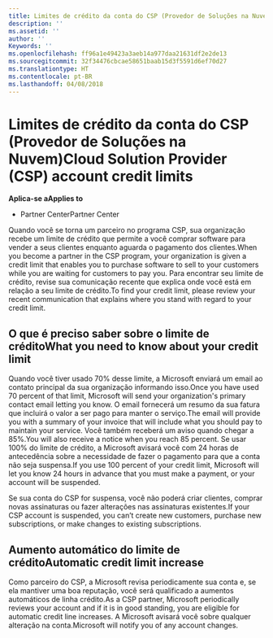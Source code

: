 ```yaml
---
title: Limites de crédito da conta do CSP (Provedor de Soluções na Nuvem) | Partner Center
description: ''
ms.assetid: ''
author: ''
Keywords: ''
ms.openlocfilehash: ff96a1e49423a3aeb14a977daa21631df2e2de13
ms.sourcegitcommit: 32f34476cbcae58651baab15d3f5591d6ef70d27
ms.translationtype: HT
ms.contentlocale: pt-BR
ms.lasthandoff: 04/08/2018
---
```

# <a name="cloud-solution-provider-csp-account-credit-limits"></a><span data-ttu-id="fb377-102">Limites de crédito da conta do CSP (Provedor de Soluções na Nuvem)</span><span class="sxs-lookup"><span data-stu-id="fb377-102">Cloud Solution Provider (CSP) account credit limits</span></span>

**<span data-ttu-id="fb377-103">Aplica-se a</span><span class="sxs-lookup"><span data-stu-id="fb377-103">Applies to</span></span>**

- <span data-ttu-id="fb377-104">Partner Center</span><span class="sxs-lookup"><span data-stu-id="fb377-104">Partner Center</span></span>

<span data-ttu-id="fb377-105">Quando você se torna um parceiro no programa CSP, sua organização recebe um limite de crédito que permite a você comprar software para vender a seus clientes enquanto aguarda o pagamento dos clientes.</span><span class="sxs-lookup"><span data-stu-id="fb377-105">When you become a partner in the CSP program, your organization is given a credit limit that enables you to purchase software to sell to your customers while you are waiting for customers to pay you.</span></span> <span data-ttu-id="fb377-106">Para encontrar seu limite de crédito, revise sua comunicação recente que explica onde você está em relação a seu limite de crédito.</span><span class="sxs-lookup"><span data-stu-id="fb377-106">To find your credit limit, please review your recent communication that explains where you stand with regard to your credit limit.</span></span>  

## <a name="what-you-need-to-know-about-your-credit-limit"></a><span data-ttu-id="fb377-107">O que é preciso saber sobre o limite de crédito</span><span class="sxs-lookup"><span data-stu-id="fb377-107">What you need to know about your credit limit</span></span>

<span data-ttu-id="fb377-108">Quando você tiver usado 70% desse limite, a Microsoft enviará um email ao contato principal da sua organização informando isso.</span><span class="sxs-lookup"><span data-stu-id="fb377-108">Once you have used 70 percent of that limit, Microsoft will send your organization's primary contact email letting you know.</span></span> <span data-ttu-id="fb377-109">O email fornecerá um resumo da sua fatura que incluirá o valor a ser pago para manter o serviço.</span><span class="sxs-lookup"><span data-stu-id="fb377-109">The email will provide you with a summary of your invoice that will include what you should pay to maintain your service.</span></span> <span data-ttu-id="fb377-110">Você também receberá um aviso quando chegar a 85%.</span><span class="sxs-lookup"><span data-stu-id="fb377-110">You will also receive a notice when you reach 85 percent.</span></span> <span data-ttu-id="fb377-111">Se usar 100% do limite de crédito, a Microsoft avisará você com 24 horas de antecedência sobre a necessidade de fazer o pagamento para que a conta não seja suspensa.</span><span class="sxs-lookup"><span data-stu-id="fb377-111">If you use 100 percent of your credit limit, Microsoft will let you know 24 hours in advance that you must make a payment, or your account will be suspended.</span></span> 

<span data-ttu-id="fb377-112">Se sua conta do CSP for suspensa, você não poderá criar clientes, comprar novas assinaturas ou fazer alterações nas assinaturas existentes.</span><span class="sxs-lookup"><span data-stu-id="fb377-112">If your CSP account is suspended, you can’t create new customers, purchase new subscriptions, or make changes to existing subscriptions.</span></span>

## <a name="automatic-credit-limit-increase"></a><span data-ttu-id="fb377-113">Aumento automático do limite de crédito</span><span class="sxs-lookup"><span data-stu-id="fb377-113">Automatic credit limit increase</span></span>

<span data-ttu-id="fb377-114">Como parceiro do CSP, a Microsoft revisa periodicamente sua conta e, se ela mantiver uma boa reputação, você será qualificado a aumentos automáticos de linha crédito.</span><span class="sxs-lookup"><span data-stu-id="fb377-114">As a CSP partner, Microsoft periodically reviews your account and if it is in good standing, you are eligible for automatic credit line increases.</span></span> <span data-ttu-id="fb377-115">A Microsoft avisará você sobre qualquer alteração na conta.</span><span class="sxs-lookup"><span data-stu-id="fb377-115">Microsoft will notify you of any account changes.</span></span> 